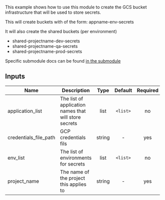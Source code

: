This example shows how to use this module to create the GCS bucket infrastructure that will be used to store secrets.

This will create buckets with of the form: appname-env-secrets

It will also create the shared buckets (per environment)
* shared-projectname-dev-secrets
* shared-projectname-qa-secrets
* shared-projectname-prod-secrets

Specific submodule docs can be found [in the submodule](../../modules/secret-infrastructure/README.md)

[^]: (autogen_docs_start)

## Inputs

| Name | Description | Type | Default | Required |
|------|-------------|:----:|:-----:|:-----:|
| application\_list | The list of application names that will store secrets | list | `<list>` | no |
| credentials\_file\_path | GCP credentials fils | string | - | yes |
| env\_list | The list of environments for secrets | list | `<list>` | no |
| project\_name | The name of the project this applies to | string | - | yes |

[^]: (autogen_docs_end)
